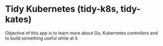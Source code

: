 # Tidy Kubernetes (tidy-k8s, tidy-kates)

Objective of this app is to learn more about Go, Kubernetes controllers and to build something useful while at it.


